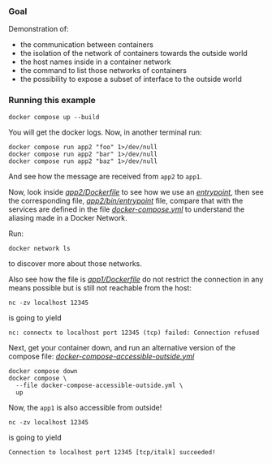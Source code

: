 ### Goal

Demonstration of:
* the communication between containers
* the isolation of the network of containers towards the outside world
* the host names inside in a container network
* the command to list those networks of containers
* the possibility to expose a subset of interface to the outside world

### Running this example

```shell
docker compose up --build
```
You will get the docker logs.
Now, in another terminal run:
```shell
docker compose run app2 "foo" 1>/dev/null
docker compose run app2 "bar" 1>/dev/null
docker compose run app2 "baz" 1>/dev/null
```
And see how the message are received from `app2` to `app1`.

Now, look inside [_app2/Dockerfile_][1] to see how we use an [_entrypoint_][2], then see the corresponding file, [_app2/bin/entrypoint_][3] file, compare that with the services are defined in the file [_docker-compose.yml_][4] to understand the aliasing made in a Docker Network.

Run:
```shell
docker network ls
```
to discover more about those networks.

Also see how the file is [_app1/Dockerfile_][5] do not restrict the connection in any means possible but is still not reachable from the host:
```shell
nc -zv localhost 12345
```
is going to yield
```none
nc: connectx to localhost port 12345 (tcp) failed: Connection refused
```

Next, get your container down, and run an alternative version of the compose file: [_docker-compose-accessible-outside.yml_][6]

```shell
docker compose down
docker compose \
  --file docker-compose-accessible-outside.yml \
  up
```

Now, the `app1` is also accessible from outside!
```shell
nc -zv localhost 12345
```
is going to yield
```none
Connection to localhost port 12345 [tcp/italk] succeeded!
```

[1]: app2/Dockerfile
[2]: https://docs.docker.com/engine/reference/builder/#entrypoint
[3]: app2/bin/entrypoint
[4]: docker-compose.yml
[5]: app1/Dockerfile
[6]: docker-compose-accessible-outside.yml